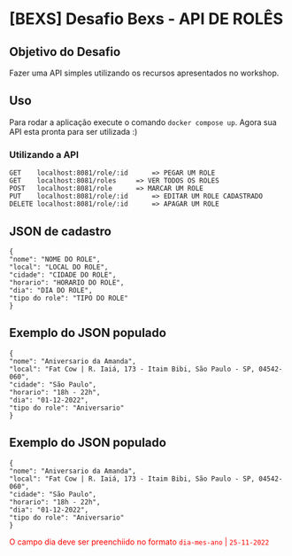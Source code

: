 # [BEXS] Desafio Bexs - API DE ROLÊS
## Objetivo do Desafio
Fazer uma API simples utilizando os recursos apresentados no workshop.

## Uso
Para rodar a aplicação execute o comando `docker compose up`.
Agora sua API esta pronta para ser utilizada :)

### Utilizando a API

	GET    localhost:8081/role/:id 		=> PEGAR UM ROLE
	GET    localhost:8081/roles		=> VER TODOS OS ROLES
	POST   localhost:8081/role		=> MARCAR UM ROLE
	PUT    localhost:8081/role/:id		=> EDITAR UM ROLE CADASTRADO
	DELETE localhost:8081/role/:id		=> APAGAR UM ROLE

## JSON de cadastro
	{
    "nome": "NOME DO ROLE",
    "local": "LOCAL DO ROLE",
    "cidade": "CIDADE DO ROLE",
    "horario": "HORARIO DO ROLE",
    "dia": "DIA DO ROLE",
    "tipo do role": "TIPO DO ROLE"
	}
## Exemplo do JSON populado
	{
	"nome": "Aniversario da Amanda",
    "local": "Fat Cow | R. Iaiá, 173 - Itaim Bibi, São Paulo - SP, 04542-060",
    "cidade": "São Paulo",
    "horario": "18h - 22h",
    "dia": "01-12-2022",
    "tipo do role": "Aniversario"
	}

## Exemplo do JSON populado
	{
	"nome": "Aniversario da Amanda",
    "local": "Fat Cow | R. Iaiá, 173 - Itaim Bibi, São Paulo - SP, 04542-060",
    "cidade": "São Paulo",
    "horario": "18h - 22h",
    "dia": "01-12-2022",
    "tipo do role": "Aniversario"
	}

<font color="red">O campo dia deve ser preenchiido no formato `dia-mes-ano` | `25-11-2022`</font>
